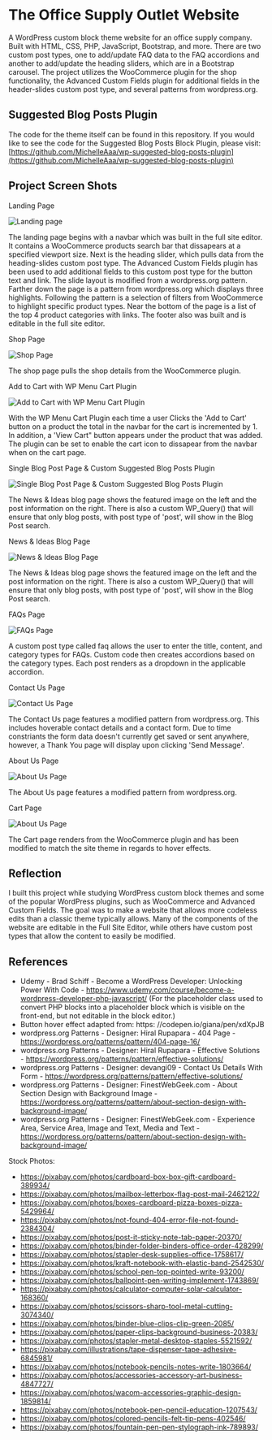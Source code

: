 # The Office Supply Outlet Website

A WordPress custom block theme website for an office supply company. Built with HTML, CSS, PHP, JavaScript, Bootstrap, and more. There are two custom post types, one to add/update FAQ data to the FAQ accordions and another to add/update the heading sliders, which are in a Bootstrap carousel. The project utilizes the WooCommerce plugin for the shop functionality, the Advanced Custom Fields plugin for additional fields in the header-slides custom post type, and several patterns from wordpress.org. 

## Suggested Blog Posts Plugin

The code for the theme itself can be found in this repository. If you would like to see the code for the Suggested Blog Posts Block Plugin, please visit:
[https://github.com/MichelleAaa/wp-suggested-blog-posts-plugin](https://github.com/MichelleAaa/wp-suggested-blog-posts-plugin)

## Project Screen Shots

Landing Page

![Landing page](assets/readme-img/the-office-supply-outlet-1.jpeg "The landing page begins with a navbar which was built in the full site editor. It contains a WooCommerce products search bar that dissapears at a specified viewport size. Next is the heading slider, which pulls data from the heading-slides custom post type. Farther down the page is a pattern from wordpress.org which displays three highlights. Following the pattern is a selection of filters from WooCommerce to highlight specific product types. Near the bottom of the page is a list of the top 4 product categories with links. The footer also was built and is editable in the full site editor.")

The landing page begins with a navbar which was built in the full site editor. It contains a WooCommerce products search bar that dissapears at a specified viewport size. Next is the heading slider, which pulls data from the heading-slides custom post type. The Advanced Custom Fields plugin has been used to add additional fields to this custom post type for the button text and link. The slide layout is modified from a wordpress.org pattern. Farther down the page is a pattern from wordpress.org which displays three highlights. Following the pattern is a selection of filters from WooCommerce to highlight specific product types. Near the bottom of the page is a list of the top 4 product categories with links. The footer also was built and is editable in the full site editor.


Shop Page

![Shop Page](assets/readme-img/the-office-supply-outlet-2.jpeg "The shop page pulls the shop details from the WooCommerce plugin.")

The shop page pulls the shop details from the WooCommerce plugin.


Add to Cart with WP Menu Cart Plugin

![Add to Cart with WP Menu Cart Plugin](assets/readme-img/the-office-supply-outlet-3.jpeg "With the WP Menu Cart Plugin each time a user Clicks the 'Add to Cart' button on a product the total in the navbar for the cart is incremented by 1. In addition, a 'View Cart' button appears under the product that was added. The plugin can be set to enable the cart icon to dissapear from the navbar when on the cart page.")

With the WP Menu Cart Plugin each time a user Clicks the 'Add to Cart' button on a product the total in the navbar for the cart is incremented by 1. In addition, a 'View Cart" button appears under the product that was added. The plugin can be set to enable the cart icon to dissapear from the navbar when on the cart page.


Single Blog Post Page & Custom Suggested Blog Posts Plugin

![Single Blog Post Page & Custom Suggested Blog Posts Plugin](assets/readme-img/the-office-supply-outlet-9.jpeg "The single blog post page, powered by index.html, displays the title, content, and comments for each blog post. Each post includes the Suggested Blog Posts custom plugin, which includes a heading, subheading, and any number of links to related blog posts.")

The News & Ideas blog page shows the featured image on the left and the post information on the right. There is also a custom WP_Query() that will ensure that only blog posts, with post type of 'post', will show in the Blog Post search.

News & Ideas Blog Page

![News & Ideas Blog Page](assets/readme-img/the-office-supply-outlet-4.jpeg "The News & Ideas blog page shows the featured image on the left and the post information on the right. There is also a custom WP_Query() that will ensure that only blog posts, with post type of 'post', will show in the Blog Post search.")

The News & Ideas blog page shows the featured image on the left and the post information on the right. There is also a custom WP_Query() that will ensure that only blog posts, with post type of 'post', will show in the Blog Post search.


FAQs Page

![FAQs Page](assets/readme-img/the-office-supply-outlet-5.jpeg "A custom post type called faq allows the user to enter the title, content, and category types for FAQs. Custom code then creates accordions based on the category types. Each post renders as a dropdown in the applicable accordion.")

A custom post type called faq allows the user to enter the title, content, and category types for FAQs. Custom code then creates accordions based on the category types. Each post renders as a dropdown in the applicable accordion.


Contact Us Page

![Contact Us Page](assets/readme-img/the-office-supply-outlet-6.jpeg "The Contact Us page features a modified pattern from wordpress.org. This includes hoverable contact details and a contact form. Due to time constriants the form data doesn't currently get saved or sent anywhere, however, a Thank You page will display upon clicking 'Send Message'.")

The Contact Us page features a modified pattern from wordpress.org. This includes hoverable contact details and a contact form. Due to time constriants the form data doesn't currently get saved or sent anywhere, however, a Thank You page will display upon clicking 'Send Message'.


About Us Page

![About Us Page](assets/readme-img/the-office-supply-outlet-7.jpeg "The About Us page features a modified pattern from wordpress.org.")

The About Us page features a modified pattern from wordpress.org.


Cart Page

![About Us Page](assets/readme-img/the-office-supply-outlet-7.jpeg "The Cart page renders from the WooCommerce plugin and has been modified to match the site theme in regards to hover effects.")

The Cart page renders from the WooCommerce plugin and has been modified to match the site theme in regards to hover effects. 


## Reflection

I built this project while studying WordPress custom block themes and some of the popular WordPress plugins, such as WooCommerce and Advanced Custom Fields. The goal was to make a website that allows more codeless edits than a classic theme typically allows. Many of the components of the website are editable in the Full Site Editor, while others have custom post types that allow the content to easily be modified.


## References

- Udemy - Brad Schiff - Become a WordPress Developer: Unlocking Power With Code - https://www.udemy.com/course/become-a-wordpress-developer-php-javascript/ (For the placeholder class used to convert PHP blocks into a placeholder block which is visible on the front-end, but not editable in the block editor.)
- Button hover effect adapted from: https: //codepen.io/giana/pen/xdXpJB
- wordpress.org Patterns - Designer: Hiral Rupapara - 404 Page - https://wordpress.org/patterns/pattern/404-page-16/ 
- wordpress.org Patterns - Designer: Hiral Rupapara - Effective Solutions - https://wordpress.org/patterns/pattern/effective-solutions/
- wordpress.org Patterns - Designer: devangi09 - Contact Us Details With Form - https://wordpress.org/patterns/pattern/effective-solutions/
- wordpress.org Patterns - Designer: FinestWebGeek.com - About Section Design with Background Image - https://wordpress.org/patterns/pattern/about-section-design-with-background-image/
- wordpress.org Patterns - Designer: FinestWebGeek.com - Experience Area, Service Area, Image and Text, Media and Text - https://wordpress.org/patterns/pattern/about-section-design-with-background-image/

Stock Photos:
-  https://pixabay.com/photos/cardboard-box-box-gift-cardboard-389934/
- https://pixabay.com/photos/mailbox-letterbox-flag-post-mail-2462122/
- https://pixabay.com/photos/boxes-cardboard-pizza-boxes-pizza-5429964/
- https://pixabay.com/photos/not-found-404-error-file-not-found-2384304/
- https://pixabay.com/photos/post-it-sticky-note-tab-paper-20370/
- https://pixabay.com/photos/binder-folder-binders-office-order-428299/
- https://pixabay.com/photos/stapler-desk-supplies-office-1758617/
- https://pixabay.com/photos/kraft-notebook-with-elastic-band-2542530/
- https://pixabay.com/photos/school-pen-top-pointed-write-93200/
- https://pixabay.com/photos/ballpoint-pen-writing-implement-1743869/
- https://pixabay.com/photos/calculator-computer-solar-calculator-168360/
- https://pixabay.com/photos/scissors-sharp-tool-metal-cutting-3074340/
- https://pixabay.com/photos/binder-blue-clips-clip-green-2085/
- https://pixabay.com/photos/paper-clips-background-business-20383/
- https://pixabay.com/photos/stapler-metal-desktop-staples-5521592/
- https://pixabay.com/illustrations/tape-dispenser-tape-adhesive-6845981/
- https://pixabay.com/photos/notebook-pencils-notes-write-1803664/
- https://pixabay.com/photos/accessories-accessory-art-business-4847727/
- https://pixabay.com/photos/wacom-accessories-graphic-design-1859814/
- https://pixabay.com/photos/notebook-pen-pencil-education-1207543/
- https://pixabay.com/photos/colored-pencils-felt-tip-pens-402546/
- https://pixabay.com/photos/fountain-pen-pen-stylograph-ink-789893/

